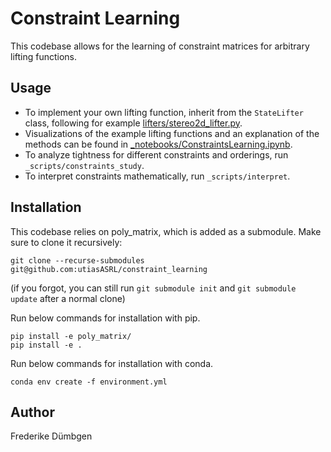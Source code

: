 # Constraint Learning

This codebase allows for the learning of constraint matrices for arbitrary lifting functions.

## Usage

- To implement your own lifting function, inherit from the `StateLifter` class, following for example [lifters/stereo2d_lifter.py](lifters/stereo2d_lifter.py).
- Visualizations of the example lifting functions and an explanation of the methods can be found in [_notebooks/ConstraintsLearning.ipynb](_notebooks/ConstraintsLearning.ipynb). 
- To analyze tightness for different constraints and orderings, run `_scripts/constraints_study`. 
- To interpret constraints mathematically, run `_scripts/interpret`. 

## Installation

This codebase relies on poly_matrix, which is added as a submodule. Make sure to clone it recursively:
```
git clone --recurse-submodules git@github.com:utiasASRL/constraint_learning
```
(if you forgot, you can still run `git submodule init` and `git submodule update` after a normal clone)


Run below commands for installation with pip.
```
pip install -e poly_matrix/
pip install -e .
```
Run below commands for installation with conda.
```
conda env create -f environment.yml
```

## Author

Frederike Dümbgen
